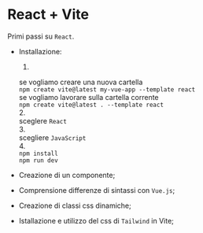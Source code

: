 # React + Vite<br>
Primi passi su `React`.<br>

- Installazione:<br> 
    1. <br> 
    se vogliamo creare una nuova cartella<br> 
    `npm create vite@latest my-vue-app --template react`<br> 
    se vogliamo lavorare sulla cartella corrente<br> 
    `npm create vite@latest . --template react`<br> 
    2. <br>
    sceglere `React`<br> 
    3. <br>
    scegliere `JavaScript`<br> 
    4. <br> 
    `npm install`<br> 
    `npm run dev`<br>


- Creazione di un componente;<br>
- Comprensione differenze di sintassi con `Vue.js`;<br>
- Creazione di classi css dinamiche;<br>
- Istallazione e utilizzo del css di `Tailwind` in Vite;<br>